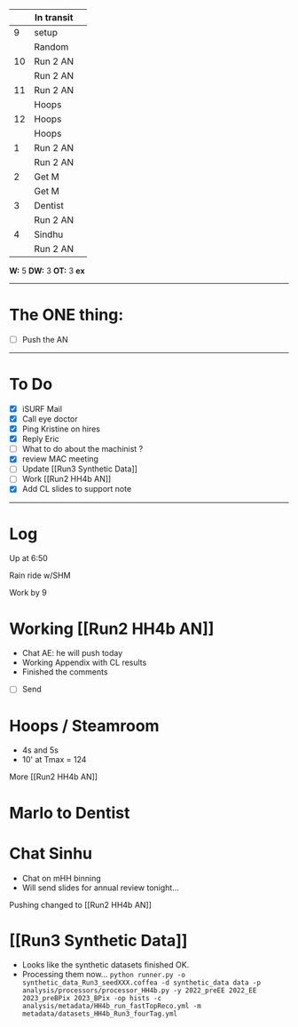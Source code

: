 
|     | In transit |     |
| --- | ---------- | --- |
| 9   | setup      |     |
|     | Random     |     |
| 10  | Run 2 AN   |     |
|     | Run 2 AN   |     |
| 11  | Run 2 AN   |     |
|     | Hoops      |     |
| 12  | Hoops      |     |
|     | Hoops      |     |
| 1   | Run 2 AN   |     |
|     | Run 2 AN   |     |
| 2   | Get M      |     |
|     | Get M      |     |
| 3   | Dentist    |     |
|     | Run 2 AN   |     |
| 4   | Sindhu     |     |
|     | Run 2 AN   |     |

**W:** 5 
**DW:** 3 
**OT:** 3 
**ex** 

---
# The ONE thing: 
- [ ] Push the AN

---
# To Do

- [x] iSURF Mail
- [x] Call eye doctor
- [x] Ping Kristine on hires
- [x] Reply Eric
- [ ] What to do about the machinist  ? 
- [x] review MAC meeting
- [ ] Update [[Run3 Synthetic Data]]
- [ ] Work [[Run2 HH4b AN]]
- [x] Add CL slides to support note
---

# Log

Up at 6:50 

Rain ride w/SHM 

Work by 9

# Working [[Run2 HH4b AN]]
- Chat AE: he will push today
- Working Appendix with CL results
- Finished the comments
- [ ] Send

# Hoops / Steamroom 
- 4s and 5s
- 10' at Tmax = 124

More [[Run2 HH4b AN]]

# Marlo to Dentist


# Chat Sinhu
- Chat on mHH binning
- Will send slides for annual review tonight...

Pushing changed to [[Run2 HH4b AN]]

# [[Run3 Synthetic Data]]
- Looks like the synthetic datasets finished OK.
- Processing them now...
	`python runner.py -o synthetic_data_Run3_seedXXX.coffea -d synthetic_data data -p analysis/processors/processor_HH4b.py -y 2022_preEE 2022_EE 2023_preBPix 2023_BPix -op hists -c analysis/metadata/HH4b_run_fastTopReco.yml -m metadata/datasets_HH4b_Run3_fourTag.yml`
	

